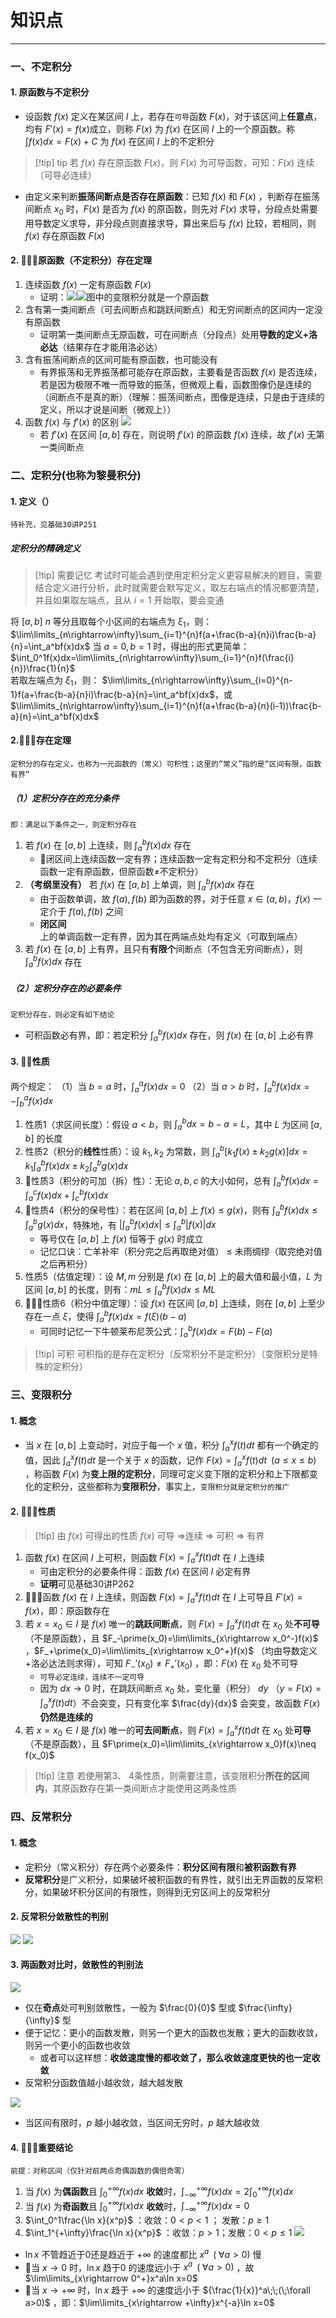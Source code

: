 # 知识点

---

### 一、不定积分
#### 1. 原函数与不定积分

- 设函数 $f(x)$ 定义在某区间 $I$ 上，若存在`可导`函数 $F(x)$，对于该区间上**任意点**，均有 $F\prime(x)=f(x)$成立，则称 $F(x)$ 为 $f(x)$ 在区间 $I$ 上的一个原函数。称 $\int f(x)dx=F(x)+C$ 为 $f(x)$ 在区间 $I$ 上的不定积分  
>[!tip] tip
>若 $f(x)$ 存在原函数 $F(x)$，则 $F(x)$ 为可导函数，可知：$F(x)$ 连续（可导必连续）

- 由定义来判断**振荡间断点是否存在原函数**：已知 $f(x)$ 和 $F(x)$ ，判断存在振荡间断点 $x_0$ 时，$F(x)$ 是否为 $f(x)$ 的原函数，则先对 $F(x)$ 求导，分段点处需要用导数定义求导，非分段点则直接求导，算出来后与 $f(x)$ 比较，若相同，则 $f(x)$ 存在原函数 $F(x)$
#### 2. 🌟🌟🌟原函数（不定积分）存在定理

1. 连续函数 $f(x)$ 一定有原函数 $F(x)$
	- 证明：![](assets/b8a8d22db646a65ad34a70aa2312c138.jpg)![](assets/cbb954ae9f77d351288be230c340a6ce.jpg)图中的变限积分就是一个原函数
2. 含有第一类间断点（可去间断点和跳跃间断点）和无穷间断点的区间内一定没有原函数
	- 证明第一类间断点无原函数，可在间断点（分段点）处用**导数的定义+洛必达**（结果存在才能用洛必达） 
3. 含有振荡间断点的区间可能有原函数，也可能没有
	- 有界振荡和无界振荡都可能存在原函数，主要看是否函数 $f(x)$ 是否连续，若是因为极限不唯一而导致的振荡，但微观上看，函数图像仍是连续的（间断点不是真的断）（理解：振荡间断点，图像是连续，只是由于连续的定义，所以才说是间断（微观上））
 4. 函数 $f(x)$ 与 $f\prime(x)$ 的区别
	 ![](assets/dd0e8ce0b04e4b7276d5a66ef61b3e7b.jpg)
	 - 若 $f\prime(x)$ 在区间 $[a,b]$ 存在，则说明 $f\prime(x)$ 的原函数 $f(x)$ 连续，故 $f\prime(x)$ 无第一类间断点
### 二、定积分(也称为黎曼积分)
#### 1. 定义（）

```
待补充，见基础30讲P251
```
##### 定积分的精确定义

>[!tip] 需要记忆
>考试时可能会遇到使用定积分定义更容易解决的题目，需要结合定义进行分析，此时就需要会默写定义，取左右端点的情况都要清楚，并且如果取左端点，且从  $i=1$ 开始取，要会变通

将 $[a,b]$ $n$ 等分且取每个小区间的右端点为 $\xi _1$，则： $\lim\limits_{n\rightarrow\infty}\sum_{i=1}^{n}f(a+\frac{b-a}{n}i)\frac{b-a}{n}=\int_a^bf(x)dx$ 
当 $a=0,b=1$ 时，得出的形式更简单：$\int_0^1f(x)dx=\lim\limits_{n\rightarrow\infty}\sum_{i=1}^{n}f(\frac{i}{n})\frac{1}{n}$  
	若取左端点为 $\xi _1$，则： $\lim\limits_{n\rightarrow\infty}\sum_{i=0}^{n-1}f(a+\frac{b-a}{n}i)\frac{b-a}{n}=\int_a^bf(x)dx$，或$\lim\limits_{n\rightarrow\infty}\sum_{i=1}^{n}f(a+\frac{b-a}{n}(i-1))\frac{b-a}{n}=\int_a^bf(x)dx$ 
	

#### 2.🌟🌟🌟存在定理

```
定积分的存在定义，也称为一元函数的（常义）可积性；这里的“常义”指的是“区间有限，函数有界”
```
##### （1）定积分存在的**充分条件**

```
即：满足以下条件之一，则定积分存在
```
1. 若 $f(x)$ 在 $[a,b]$ 上连续，则 $\int_a^bf(x)dx$ 存在
	- 🌟闭区间上连续函数一定有界；连续函数一定有定积分和不定积分（连续函数一定有原函数，但原函数$\neq$不定积分）
2. **（考纲里没有）** 若 $f(x)$ 在 $[a,b]$ 上单调，则 $\int_a^bf(x)dx$ 存在
	- 由于函数单调，故 $f(a),f(b)$ 即为函数的界，对于任意 $x\in (a,b)$，$f(x)$ 一定介于 $f(a),f(b)$ 之间
	- **闭区间**上的单调函数一定有界，因为其在两端点处均有定义（可取到端点）
3. 若 $f(x)$ 在 $[a,b]$ 上有界，且只有**有限个**间断点（不包含无穷间断点），则 $\int_a^bf(x)dx$ 存在
##### （2）定积分存在的**必要条件**

```
定积分存在，则必定有如下结论
```
- 可积函数必有界，即：若定积分 $\int_a^bf(x)dx$ 存在，则 $f(x)$ 在 $[a,b]$ 上必有界
#### 3. 🌟🌟性质

两个规定：
	（1）当 $b=a$ 时，$\int_a^af(x)dx=0$
	（2）当 $a>b$ 时，$\int_a^bf(x)dx=-\int_b^af(x)dx$ 
1. 性质1（求区间长度）：假设 $a<b$，则 $\int_a^bdx=b-a=L$，其中 $L$ 为区间 $[a,b]$ 的长度
2. 性质2（积分的**线性**性质）：设 $k_1,k_2$ 为常数，则 $\int_a^b[k_1f(x)\pm k_2g(x)]dx=k_1\int_a^bf(x)dx\pm k_2\int_a^bg(x)dx$ 
3. 🌟性质3（积分的可加（拆）性）：无论 $a,b,c$ 的大小如何，总有 $\int_a^bf(x)dx=\int_a^cf(x)dx+\int_c^bf(x)dx$ 
4. 🌟性质4（积分的保号性）：若在区间 $[a,b]$ 上 $f(x)\leq g(x)$，则有 $\int_a^bf(x)dx\leq\int_a^bg(x)dx$，特殊地，有 $|\int_a^bf(x)dx|\leq\int_a^b|f(x)|dx$ 
	- 等号仅在 $[a,b]$ 上 $f(x)$ 恒等于 $g(x)$ 时成立
	- 记忆口诀：亡羊补牢（积分完之后再取绝对值） $\leq$ 未雨绸缪（取完绝对值之后再积分）
5. 性质5（估值定理）：设 $M,m$ 分别是 $f(x)$ 在 $[a,b]$ 上的最大值和最小值，$L$ 为区间 $[a,b]$ 的长度，则有：$mL\leq\int_a^bf(x)dx\leq ML$ 
6. 🌟🌟🌟性质6（积分中值定理）：设 $f(x)$ 在区间 $[a,b]$ 上连续，则在 $[a,b]$ 上至少存在一点 $\xi$，使得 $\int_a^bf(x)dx=f(\xi)(b-a)$
	- 可同时记忆一下牛顿莱布尼茨公式：$\int_a^bf(x)dx=F(b)-F(a)$

>[!tip] 可积
>可积指的是存在定积分（反常积分不是定积分）（变限积分是特殊的定积分）

### 三、变限积分
#### 1. 概念

- 当 $x$ 在 $[a,b]$ 上变动时，对应于每一个 $x$ 值，积分 $\int_a^xf(t)dt$ 都有一个确定的值，因此 $\int_a^xf(t)dt$ 是一个关于 $x$ 的函数，记作 $F(x)=\int_a^xf(t)dt\;\;(a\leq x\leq b)$ ，称函数 $F(x)$ 为**变上限的定积分**，同理可定义变下限的定积分和上下限都变化的定积分，这些都称为**变限积分**，事实上，`变限积分就是定积分的推广`
#### 2. 🌟🌟🌟性质

>[!tip] 由 $f(x)$ 可得出的性质
>$f(x)$ 可导 $\Rightarrow$连续 $\Rightarrow$ 可积 $\Rightarrow$ 有界

1. 函数 $f(x)$ 在区间 $I$ 上可积，则函数 $F(x)=\int_a^xf(t)dt$ 在 $I$ 上连续
	- 可由定积分的必要条件得：函数 $f(x)$ 在区间 $I$ 必定有界
	- **证明**可见基础30讲P262
2. 🌟🌟🌟函数 $f(x)$ 在 $I$ 上连续，则函数 $F(x)=\int_a^xf(t)dt$ 在 $I$ 上可导且 $F\prime(x)=f(x)$，即：原函数存在
3. 若 $x=x_0\in I$ 是 $f(x)$ 唯一的**跳跃间断点**，则 $F(x)=\int_a^xf(t)dt$ 在 $x_0$ 处**不可导**（不是原函数），且 $F_-\prime(x_0)=\lim\limits_{x\rightarrow x_0^-}f(x)$ ，$F_+\prime(x_0)=\lim\limits_{x\rightarrow x_0^+}f(x)$ （均由导数定义+洛必达法则求得），可知 $F_-\prime(x_0)\neq F_+\prime(x_0)$ ，即：$F(x)$ 在 $x_0$ 处不可导 
	- `可导必定连续，连续不一定可导`
	- 因为 $dx\rightarrow 0$ 时，在跳跃间断点 $x_0$ 处，变化量（积分） $dy$ （$y=F(x)=\int_a^xf(t)dt$）不会突变，只有变化率 $\frac{dy}{dx}$ 会突变，故函数 $F(x)$ **仍然是连续的**
4. 若 $x=x_0\in I$ 是 $f(x)$ 唯一的**可去间断点**，则 $F(x)=\int_a^xf(t)dt$ 在 $x_0$ 处**可导**（不是原函数），且 $F\prime(x_0)=\lim\limits_{x\rightarrow x_0}f(x)\neq f(x_0)$ 
>[!tip] 注意
>若使用第3、 4条性质，则需要注意，该变限积分**所在的区间内**，其原函数存在第一类间断点才能使用这两条性质
### 四、反常积分
#### 1. 概念

- 定积分（常义积分）存在两个必要条件：**积分区间有限**和**被积函数有界**
- **反常积分**是广义积分，如果破坏被积函数的有界性，就引出无界函数的反常积分，如果破坏积分区间的有限性，则得到无穷区间上的反常积分
#### 2. 反常积分敛散性的判别

![](assets/680b5e19fe4e697275820150b7b4c97e.jpg)
![](assets/5421c420d9639699c064aac4541beb98.jpg)
#### 3. 两函数对比时，敛散性的判别法

![](assets/3b69af60e5e9e66065da4b78b8431e80.jpg)

- 仅在**奇点**处可判别敛散性，一般为 $\frac{0}{0}$ 型或 $\frac{\infty}{\infty}$ 型
- 便于记忆：更小的函数发散，则另一个更大的函数也发散；更大的函数收敛，则另一个更小的函数也收敛
	- 或者可以这样想：**收敛速度慢的都收敛了，那么收敛速度更快的也一定收敛**
- 反常积分函数值越小越收敛，越大越发散

![](assets/eb92862f2aa35090e6a2f8642587153a.jpg)

- 当区间有限时，$p$ 越小越收敛，当区间无穷时，$p$ 越大越收敛

#### 4. 🌟🌟🌟重要结论

```
前提：对称区间（仅针对前两点奇偶函数的偶倍奇零）
```
1. 当 $f(x)$ 为**偶函数**且 $\int_0^{+\infty}f(x)dx$ **收敛**时，$\int_{-\infty}^{+\infty}f(x)dx=2\int_0^{+\infty}f(x)dx$
2. 当 $f(x)$ 为**奇函数**且 $\int_0^{+\infty}f(x)dx$ **收敛**时，$\int_{-\infty}^{+\infty}f(x)dx=0$ 
3. $\int_0^1\frac{\ln x}{x^p}$ ：收敛：$0<p<1$ ； 发散：$p\geq 1$ 
4. $\int_1^{+\infty}\frac{\ln x}{x^p}$ ：收敛：$p>1$；发散：$0<p\leq 1$ 
![](assets/c0a272c2d3261f553d0d7bda9819f1ff.jpg)

- $\ln x$ 不管趋近于0还是趋近于 $+\infty$ 的速度都比 $x^a\;\;(\;\forall a > 0)$ 慢
- 🌟当 $x\rightarrow 0$ 时，$\ln x$ 趋于0 的速度远小于 $x^a\;\;(\;\forall a>0)$ ，故 $\lim\limits_{x\rightarrow 0^+}x^a\ln x=0$ 
- 🌟当 $x\rightarrow +\infty$ 时，$\ln x$ 趋于 $+\infty$ 的速度远小于 ${\frac{1}{x}}^a\;\;(\;\forall a>0)$ ，即：$\lim\limits_{x\rightarrow +\infty}x^{-a}\ln x=0$ 
